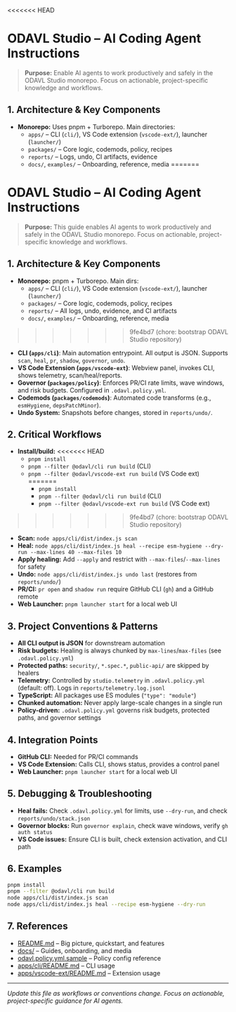 
<<<<<<< HEAD

# ODAVL Studio – AI Coding Agent Instructions

> **Purpose:** Enable AI agents to work productively and safely in the ODAVL Studio monorepo. Focus on actionable, project-specific knowledge and workflows.

## 1. Architecture & Key Components

- **Monorepo:** Uses pnpm + Turborepo. Main directories:
  - `apps/` – CLI (`cli/`), VS Code extension (`vscode-ext/`), launcher (`launcher/`)
  - `packages/` – Core logic, codemods, policy, recipes
  - `reports/` – Logs, undo, CI artifacts, evidence
  - `docs/`, `examples/` – Onboarding, reference, media
=======
# ODAVL Studio – AI Coding Agent Instructions

> **Purpose:** This guide enables AI agents to work productively and safely in the ODAVL Studio monorepo. Focus on actionable, project-specific knowledge and workflows.

## 1. Architecture & Key Components

- **Monorepo:** pnpm + Turborepo. Main dirs:
	- `apps/` – CLI (`cli/`), VS Code extension (`vscode-ext/`), launcher (`launcher/`)
	- `packages/` – Core logic, codemods, policy, recipes
	- `reports/` – All logs, undo, evidence, and CI artifacts
	- `docs/`, `examples/` – Onboarding, reference, media
>>>>>>> 9fe4bd7 (chore: bootstrap ODAVL Studio repository)
- **CLI (`apps/cli`)**: Main automation entrypoint. All output is JSON. Supports `scan`, `heal`, `pr`, `shadow`, `governor`, `undo`.
- **VS Code Extension (`apps/vscode-ext`)**: Webview panel, invokes CLI, shows telemetry, scan/heal/reports.
- **Governor (`packages/policy`)**: Enforces PR/CI rate limits, wave windows, and risk budgets. Configured in `.odavl.policy.yml`.
- **Codemods (`packages/codemods`)**: Automated code transforms (e.g., `esmHygiene`, `depsPatchMinor`).
- **Undo System:** Snapshots before changes, stored in `reports/undo/`.

## 2. Critical Workflows

- **Install/build:**
<<<<<<< HEAD
  - `pnpm install`
  - `pnpm --filter @odavl/cli run build` (CLI)
  - `pnpm --filter @odavl/vscode-ext run build` (VS Code ext)
=======
	- `pnpm install`
	- `pnpm --filter @odavl/cli run build` (CLI)
	- `pnpm --filter @odavl/vscode-ext run build` (VS Code ext)
>>>>>>> 9fe4bd7 (chore: bootstrap ODAVL Studio repository)
- **Scan:** `node apps/cli/dist/index.js scan`
- **Heal:** `node apps/cli/dist/index.js heal --recipe esm-hygiene --dry-run --max-lines 40 --max-files 10`
- **Apply healing:** Add `--apply` and restrict with `--max-files`/`--max-lines` for safety
- **Undo:** `node apps/cli/dist/index.js undo last` (restores from `reports/undo/`)
- **PR/CI:** `pr open` and `shadow run` require GitHub CLI (`gh`) and a GitHub remote
- **Web Launcher:** `pnpm launcher start` for a local web UI

## 3. Project Conventions & Patterns

- **All CLI output is JSON** for downstream automation
- **Risk budgets:** Healing is always chunked by `max-lines`/`max-files` (see `.odavl.policy.yml`)
- **Protected paths:** `security/`, `*.spec.*`, `public-api/` are skipped by healers
- **Telemetry:** Controlled by `studio.telemetry` in `.odavl.policy.yml` (default: off). Logs in `reports/telemetry.log.jsonl`
- **TypeScript:** All packages use ES modules (`"type": "module"`)
- **Chunked automation:** Never apply large-scale changes in a single run
- **Policy-driven:** `.odavl.policy.yml` governs risk budgets, protected paths, and governor settings

## 4. Integration Points

- **GitHub CLI:** Needed for PR/CI commands
- **VS Code Extension:** Calls CLI, shows status, provides a control panel
- **Web Launcher:** `pnpm launcher start` for a local web UI

## 5. Debugging & Troubleshooting

- **Heal fails:** Check `.odavl.policy.yml` for limits, use `--dry-run`, and check `reports/undo/stack.json`
- **Governor blocks:** Run `governor explain`, check wave windows, verify `gh auth status`
- **VS Code issues:** Ensure CLI is built, check extension activation, and CLI path

## 6. Examples

```sh
pnpm install
pnpm --filter @odavl/cli run build
node apps/cli/dist/index.js scan
node apps/cli/dist/index.js heal --recipe esm-hygiene --dry-run
```

## 7. References

- [README.md](../README.md) – Big picture, quickstart, and features
- [docs/](../docs/) – Guides, onboarding, and media
- [odavl.policy.yml.sample](../odavl.policy.yml.sample) – Policy config reference
- [apps/cli/README.md](../apps/cli/README.md) – CLI usage
- [apps/vscode-ext/README.md](../apps/vscode-ext/README.md) – Extension usage

---

_Update this file as workflows or conventions change. Focus on actionable, project-specific guidance for AI agents._
